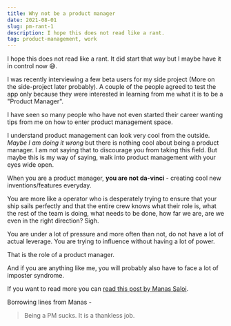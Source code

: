 ```yaml
---
title: Why not be a product manager
date: 2021-08-01
slug: pm-rant-1
description: I hope this does not read like a rant.
tag: product-management, work
---
```


I hope this does not read like a rant. It did start that way but I maybe have it in control now 😅.

I was recently interviewing a few beta users for my side project (More on the
side-project later probably). A couple of the people agreed to test the app
only because they were interested in learning from me what it is to be a
"Product Manager".

I have seen so many people who have not even started their career wanting tips from me on how to enter product management space.

I understand product management can look very cool from the outside. _Maybe I am doing it wrong_ but there is nothing cool about being a product manager. I am not saying that to discourage you from taking this field. But maybe this is my way of saying, walk into product management with your eyes wide open.

When you are a product manager, **you are not da-vinci** - creating cool new inventions/features everyday.

You are more like a operator who is desperately trying to ensure that your ship sails perfectly and that the entire crew knows what their role is, what the rest of the team is doing, what needs to be done, how far we are, are we even in the right direction? Sigh.

You are under a lot of pressure and more often than not, do not have a lot of actual leverage. You are trying to influence without having a lot of power.

That is the role of a product manager.

And if you are anything like me, you will probably also have to face a lot of imposter syndrome.

If you want to read more you can [read this post by Manas Saloi](https://manassaloi.com/2021/02/11/playing-being-PM.html).

Borrowing lines from Manas -

> Being a PM sucks. It is a thankless job.
